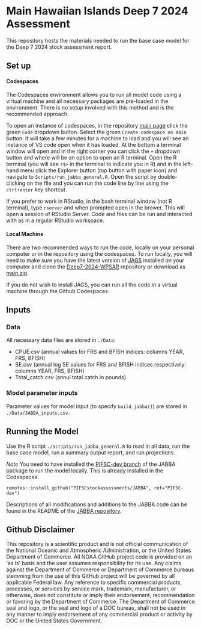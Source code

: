 # Main Hawaiian Islands Deep 7 2024 Assessment
This repository hosts the materials needed to run the base case model for the Deep 7 2024 stock assessment report. 

## Set up
#### Codespaces 
The Codespaces environment allows you to run all model code using a virtual machine and all necessary packages are pre-loaded in the environment. There is no setup involved with this method and is the recommended approach. 

To open an instance of codespaces, in the repository [main page](https://github.com/PIFSCstockassessments/Deep7-2024-WPSAR/tree/main) click the green `Code` dropdown button. Select the green `Create codespace on main` button. It will take a few minutes for a machine to load and you will see an instance of VS code open when it has loaded. At the bottom a terminal window will open and in the right corner you can click the `+` dropdown button and where will be an option to open an R terminal. Open the R terminal (you will see `r$>` in the terminal to indicate you in R) and in the left-hand menu click the Explorer button (top button with paper icon) and navigate to `Scripts/run_jabba_general.R`. Open the script by double-clicking on the file and you can run the code line by line using the `ctrl+enter` key shortcut. 

If you prefer to work in RStudio, in the bash terminal window (not R terminal), type `rserver` and when prompted open in the brower. This will open a session of RStudio Server. Code and files can be run and interacted with as in a regular RStudio workspace. 


#### Local Machine
There are two recommended ways to run the code, locally on your personal computer or in the repository using the codespaces. To run locally, you will need to make sure you have the latest version of [JAGS](https://sourceforge.net/projects/mcmc-jags/) installed on your computer and clone the [Deep7-2024-WPSAR](https://github.com/PIFSCstockassessments/Deep7-2024-WPSAR) repository or download as [main.zip](https://github.com/PIFSCstockassessments/Deep7-2024-WPSAR/archive/refs/heads/main.zip). 

If you do not wish to install JAGS, you can run all the code in a virtual machine through the Github Codespaces. 

## Inputs  

### Data 
All necessary data files are stored in `./Data`: 
    
* CPUE.csv (annual values for FRS and BFISH indices: columns YEAR, FRS, BFISH)
* SE.csv (annual log SE values for FRS and BFISH indices respectively: columns YEAR, FRS, BFISH)
* Total_catch.csv (annul total catch in pounds)

### Model parameter inputs
Parameter values for model input (to specify `build_jabba()`) are stored in `./Data/JABBA_inputs.csv`. 

## Running the Model  
Use the R script `./Scripts/run_jabba_general.R` to read in all data, run the base case model, run a summary output report, and run projections. 

*Note* You need to have installed the [PIFSC-dev branch](https://github.com/PIFSCstockassessments/JABBA/tree/PIFSC-dev) of the JABBA package to run the model locally. This is already installed in the Codespaces. 

```
remotes::install_github("PIFSCstockassessments/JABBA", ref="PIFSC-dev")
```

Descriptions of all modifications and additions to the JABBA code can be found in the README of the [JABBA repository](https://github.com/PIFSCstockassessments/JABBA).


## Github Disclaimer

This repository is a scientific product and is not official communication of the National Oceanic and Atmospheric Administration, or the United States Department of Commerce. All NOAA GitHub project code is provided on an ‘as is’ basis and the user assumes responsibility for its use. Any claims against the Department of Commerce or Department of Commerce bureaus stemming from the use of this GitHub project will be governed by all applicable Federal law. Any reference to specific commercial products, processes, or services by service mark, trademark, manufacturer, or otherwise, does not constitute or imply their endorsement, recommendation or favoring by the Department of Commerce. The Department of Commerce seal and logo, or the seal and logo of a DOC bureau, shall not be used in any manner to imply endorsement of any commercial product or activity by DOC or the United States Government.
